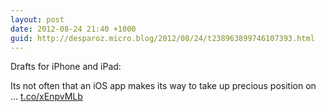 ```yaml
---
layout: post
date: 2012-08-24 21:40 +1000
guid: http://desparoz.micro.blog/2012/08/24/t238963899746107393.html
---
```

Drafts for iPhone and iPad: 

Its not often that an iOS app makes its way to take up precious position on ... [t.co/xEnpvMLb](http://t.co/xEnpvMLb)
